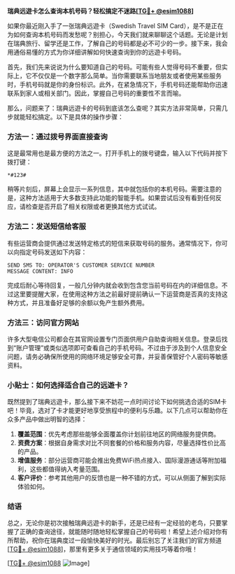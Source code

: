 **瑞典远遊卡怎么查询本机号码？轻松搞定不迷路[[TG💪+ @esim1088](https://t.me/s/esim1088)]**

如果你最近刚入手了一张瑞典远遊卡（Swedish Travel SIM Card），是不是正在为如何查询本机号码而发愁呢？别担心，今天我们就来聊聊这个话题。无论是计划在瑞典旅行、留学还是工作，了解自己的号码都是必不可少的一步。接下来，我会用通俗易懂的方式为你详细讲解如何快速查询到你的远遊卡号码。

首先，我们先来说说为什么要知道自己的号码。可能有些人觉得号码不重要，但实际上，它不仅仅是一个数字那么简单。当你需要联系当地朋友或者使用某些服务时，手机号码就是你的身份标识。此外，在紧急情况下，手机号码还能帮助你迅速联系到家人或相关部门。因此，掌握自己号码的重要性不言而喻。

那么，问题来了：瑞典远遊卡的号码到底该怎么查呢？其实方法非常简单，只需几步就能轻松搞定。以下是具体的操作步骤：

### 方法一：通过拨号界面直接查询

这是最常用也是最方便的方法之一。打开手机上的拨号键盘，输入以下代码并按下拨打键：

```
*#123#
```

稍等片刻后，屏幕上会显示一系列信息，其中就包括你的本机号码。需要注意的是，这种方法适用于大多数支持此功能的智能手机。如果尝试后没有看到任何反应，请检查是否开启了相关权限或者更换其他方式试试。

### 方法二：发送短信给客服

有些运营商会提供通过发送特定格式的短信来获取号码的服务。通常情况下，你可以向指定号码发送如下内容：

```
SEND SMS TO: OPERATOR'S CUSTOMER SERVICE NUMBER
MESSAGE CONTENT: INFO
```

完成后耐心等待回复，一般几分钟内就会收到包含您当前号码在内的详细信息。不过这里要提醒大家，在使用这种方法之前最好提前确认一下运营商是否真的支持这种方式，并且准备好足够的余额以免产生额外费用。

### 方法三：访问官方网站

许多大型电信公司都会在其官网设置专门页面供用户自助查询相关信息。登录后找到“账户管理”或类似选项即可查看自己的手机号码。不过由于涉及到个人信息安全问题，请务必确保所使用的网络环境足够安全可靠，并妥善保管好个人密码等敏感资料。

### 小贴士：如何选择适合自己的远遊卡？

既然提到了瑞典远遊卡，那么接下来不妨花一点时间讨论下如何挑选合适的SIM卡吧！毕竟，选对了卡才能更好地享受旅程中的便利与乐趣。以下几点可以帮助你在众多产品中做出明智的选择：

1. **覆盖范围**：优先考虑那些能够全面覆盖你计划前往地区的网络服务提供商。
2. **资费方案**：根据自身需求对比不同套餐的价格和服务内容，尽量选择性价比高的产品。
3. **增值服务**：部分运营商可能会推出免费WiFi热点接入、国际漫游通话等附加福利，这些都值得纳入考量范围。
4. **客户评价**：参考其他用户的反馈也是一种不错的方式，可以从侧面了解到实际体验如何。

### 结语

总之，无论你是初次接触瑞典远遊卡的新手，还是已经有一定经验的老鸟，只要掌握了正确的查询途径，就能随时随地轻松掌握自己的号码啦！希望上述介绍对你有所帮助，祝你在瑞典度过一段愉快美好的时光。最后别忘了关注我们的官方频道[[TG💪+ @esim1088](https://t.me/s/esim1088)]，那里有更多关于通信领域的实用技巧等着你哦！

[[TG💪+ @esim1088](https://t.me/s/esim1088) ![Image](https://i.postimg.cc/4NQfJmqS/Snipaste-2025-05-13-00-14-12.png)]